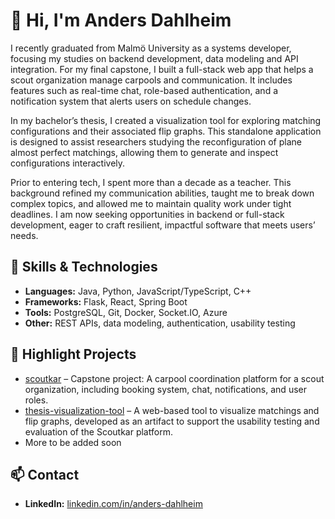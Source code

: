 # 👋 Hi, I'm Anders Dahlheim

I recently graduated from Malmö University as a systems developer, focusing my studies on backend development, data modeling and API integration. For my final capstone, I built a full-stack web app that helps a scout organization manage carpools and communication. It includes features such as real-time chat, role-based authentication, and a notification system that alerts users on schedule changes.

In my bachelor’s thesis, I created a visualization tool for exploring matching configurations and their associated flip graphs. This standalone application is designed to assist researchers studying the reconfiguration of plane almost perfect matchings, allowing them to generate and inspect configurations interactively.

Prior to entering tech, I spent more than a decade as a teacher. This background refined my communication abilities, taught me to break down complex topics, and allowed me to maintain quality work under tight deadlines. I am now seeking opportunities in backend or full-stack development, eager to craft resilient, impactful software that meets users’ needs.

## 🔧 Skills & Technologies

- **Languages:** Java, Python, JavaScript/TypeScript, C++
- **Frameworks:** Flask, React, Spring Boot
- **Tools:** PostgreSQL, Git, Docker, Socket.IO, Azure
- **Other:** REST APIs, data modeling, authentication, usability testing

## 📌 Highlight Projects

- [scoutkar](https://github.com/yourusername/scoutkar) – Capstone project: A carpool coordination platform for a scout organization, including booking system, chat, notifications, and user roles.
- [thesis-visualization-tool](https://github.com/yourusername/thesis-visualization-tool) – A web-based tool to visualize matchings and flip graphs, developed as an artifact to support the usability testing and evaluation of the Scoutkar platform.
- More to be added soon

## 📫 Contact

- **LinkedIn:** [linkedin.com/in/anders-dahlheim](https://www.linkedin.com/in/anders-dahlheim/)


<!---
sczcz/sczcz is a ✨ special ✨ repository because its `README.md` (this file) appears on your GitHub profile.
You can click the Preview link to take a look at your changes.
--->
